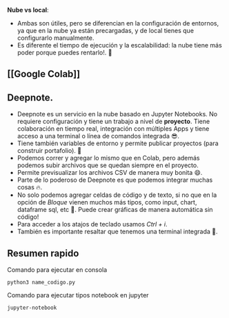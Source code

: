 
**Nube vs local**: 
- Ambas son útiles, pero se diferencian en la configuración de entornos, ya que en la nube ya están precargadas, y de local tienes que configurarlo manualmente. 
- Es diferente el tiempo de ejecución y la escalabilidad: la nube tiene más poder porque puedes rentarlo!. 💸
## [[Google Colab]]
## Deepnote.

-   Deepnote es un servicio en la nube basado en Jupyter Notebooks. No requiere configuración y tiene un trabajo a nivel de **proyecto**. Tiene colaboración en tiempo real, integración con múltiples Apps y tiene acceso a una terminal o línea de comandos integrada 😎.
-   Tiene también variables de entorno y permite publicar proyectos (para construir portafolio). 🎉
-   Podemos correr y agregar lo mismo que en Colab, pero además podemos subir archivos que se quedan siempre en el proyecto.
-   Permite previsualizar los archivos CSV de manera muy bonita 😄.
-   Parte de lo poderoso de Deepnote es que podemos integrar muchas cosas 🔥.
-   No solo podemos agregar celdas de código y de texto, si no que en la opción de _Bloque_ vienen muchos más tipos, como input, chart, dataframe sql, etc 🤯. Puede crear gráficas de manera automática sin código!
-   Para acceder a los atajos de teclado usamos _Ctrl + i_.
-   También es importante resaltar que tenemos una terminal integrada 🤖.



## Resumen rapido

Comando para ejecutar en consola
``` Comando
python3 name_codigo.py
```

Comando para ejecutar tipos notebook en jupyter
``` Comando
jupyter-notebook
```